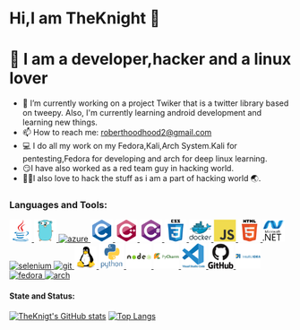 # Hi,I am TheKnight 👋


# 💎 I am a developer,hacker and a linux lover
- 🌱 I’m currently working on a project Twiker that is a twitter library based on tweepy. Also, I'm currently learning android development and learning new things.
- 📫 How to reach me: roberthoodhood2@gmail.com
- 💻 I do all my work on my Fedora,Kali,Arch System.Kali for pentesting,Fedora for developing and arch for deep linux learning.
- :smirk:I have also worked as a red team guy in hacking world.
- :man_technologist:I also love to hack the stuff as i am a part of hacking world :earth_asia:.


<h3 align="left">Languages and Tools:</h3>
<p align="left">  <a href="https://www.java.com" target="_blank"> <img src="https://raw.githubusercontent.com/devicons/devicon/master/icons/java/java-original.svg" alt="java" width="40" height="40"/> </a> <a href="https://golang.org" target="_blank"> <img src="https://raw.githubusercontent.com/devicons/devicon/master/icons/go/go-original.svg" alt="go" width="40" height="40"/> </a>  <a href="https://azure.microsoft.com/en-in/" target="_blank"> <img src="https://www.vectorlogo.zone/logos/microsoft_azure/microsoft_azure-icon.svg" alt="azure" width="40" height="40"/> </a>  <a href="https://www.cprogramming.com/" target="_blank"> <img src="https://raw.githubusercontent.com/devicons/devicon/master/icons/c/c-original.svg" alt="c" width="40" height="40"/> </a> <a href="https://www.w3schools.com/cpp/" target="_blank"> <img src="https://raw.githubusercontent.com/devicons/devicon/master/icons/cplusplus/cplusplus-original.svg" alt="cplusplus" width="40" height="40"/> </a> <a href="https://www.w3schools.com/cs/" target="_blank"> <img src="https://raw.githubusercontent.com/devicons/devicon/master/icons/csharp/csharp-original.svg" alt="csharp" width="40" height="40"/> </a> <a href="https://www.w3schools.com/css/" target="_blank"> <img src="https://raw.githubusercontent.com/devicons/devicon/master/icons/css3/css3-original-wordmark.svg" alt="css3" width="40" height="40"/> </a> <a href="https://www.docker.com/" target="_blank"> <img src="https://raw.githubusercontent.com/devicons/devicon/master/icons/docker/docker-original-wordmark.svg" alt="docker" width="40" height="40"/> </a> <a href="https://developer.mozilla.org/en-US/docs/Web/JavaScript" target="_blank"> <img src="https://raw.githubusercontent.com/devicons/devicon/master/icons/javascript/javascript-original.svg" alt="javascript" width="40" height="40"/> </a> <a href="https://www.w3.org/html/" target="_blank"> <img src="https://raw.githubusercontent.com/devicons/devicon/master/icons/html5/html5-original-wordmark.svg" alt="html5" width="40" height="40"/> </a> <a href="https://dotnet.microsoft.com/" target="_blank"> <img src="https://raw.githubusercontent.com/devicons/devicon/master/icons/dot-net/dot-net-original-wordmark.svg" alt="dotnet" width="40" height="40"/> </a> <a href="https://www.selenium.dev" target="_blank"> <img src="https://raw.githubusercontent.com/detain/svg-logos/780f25886640cef088af994181646db2f6b1a3f8/svg/selenium-logo.svg" alt="selenium" width="40" height="40"/> </a> <a href="https://git-scm.com/" target="_blank"> <img src="https://www.vectorlogo.zone/logos/git-scm/git-scm-icon.svg" alt="git" width="40" height="40"/> </a> <a href="https://www.linux.org/" target="_blank"> <img src="https://raw.githubusercontent.com/devicons/devicon/master/icons/linux/linux-original.svg" alt="linux" width="40" height="40"/> </a> <a href="https://www.python.org/" target="_blank"> <img src="https://raw.githubusercontent.com/devicons/devicon/master/icons/python/python-original-wordmark.svg" alt="python" width="45" height="45"/> </a> <a href="https://www.nodejs.org/" target="_blank"> <img src="https://raw.githubusercontent.com/devicons/devicon/master/icons/nodejs/nodejs-original-wordmark.svg" alt="nodejs" width="45" height="45"/> </a> <a href="https://www.jetbrains.com/" target="_blank"> <img src="https://raw.githubusercontent.com/devicons/devicon/master/icons/pycharm/pycharm-original-wordmark.svg" alt="pycharm" width="45" height="45"/> </a> <a href="https://code.visualstudio.com/" target="_blank"> <img src="https://raw.githubusercontent.com/devicons/devicon/master/icons/vscode/vscode-original-wordmark.svg" alt="vscode" width="45" height="45"/> </a> <a href="https://www.github.com/" target="_blank"> <img src="https://raw.githubusercontent.com/devicons/devicon/master/icons/github/github-original-wordmark.svg" alt="github" width="45" height="45"/> </a> <a href="https://www.jetbrains.org/" target="_blank"> <img src="https://raw.githubusercontent.com/devicons/devicon/master/icons/intellij/intellij-original-wordmark.svg" alt="intellij" width="45" height="45"/> </a> <a href="https://getfedora.org//" target="_blank"> <img src="https://upload.wikimedia.org/wikipedia/commons/3/3f/Fedora_logo.svg" alt="fedora" width="45" height="45"/> </a> <a href="https://archlinux.org//" target="_blank"> <img src="https://archlinux.org/logos/archlinux-icon-crystal-64.svg" alt="arch" width="45" height="45"/> </a>

 </p>


<h4 align="left">State and Status:</h4>

[![TheKnigt's GitHub stats](https://github-readme-stats.vercel.app/api?username=W1LDN16H7&theme=radical&show_icons=true)](https://github.com/W1LDN16H7/github-readme-stats) [![Top Langs](https://github-readme-stats.vercel.app/api/top-langs/?username=W1LDN16H7&theme=radical&show_icons=true)](https://github.com/W1LDN16H7/github-readme-stats)

<!--
**W1LDN16H7/W1LDN16H7** is a ✨ _special_ ✨ repository because its `README.md` (this file) appears on your GitHub profile.




